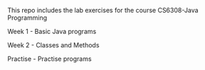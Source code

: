 This repo includes the lab exercises for the course CS6308-Java Programming

Week 1 - Basic Java programs

Week 2 - Classes and Methods

Practise - Practise programs
